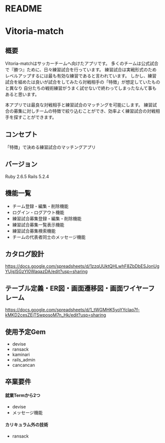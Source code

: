 # README

# Vitoria-match

## 概要
Vitoria-matchはサッカーチームへ向けたアプリです。
多くのチームは公式試合で『勝つ』ために、日々練習試合を行っています。
練習試合は実戦形式のためレベルアップするには最も有効な練習であると言われています。
しかし、練習試合を組めたは良いが試合をしてみたら対戦相手の「特徴」が想定していたものと異なり
自分たちの戦術練習がうまく試せないで終わってしまったなんて事もあると思います。

本アプリでは最良な対戦相手と練習試合のマッチングを可能にします。
練習試合の募集に対しチームの特徴で絞り込むことができ、効率よく練習試合の対戦相手を探すことができます。

## コンセプト
「特徴」で決める練習試合のマッチングアプリ

## バージョン
Ruby 2.6.5
Rails 5.2.4

## 機能一覧
- チーム登録・編集・削除機能
- ログイン・ログアウト機能
- 練習試合募集登録・編集・削除機能
- 練習試合募集一覧表示機能
- 練習試合募集検索機能
- チームの代表者同士のメッセージ機能

## カタログ設計
https://docs.google.com/spreadsheets/d/1zzqUUktQHLwhF8ZbDbESJonUgYUjsISGzYl0WaqazDA/edit?usp=sharing

## テーブル定義・ER図・画面遷移図・画面ワイヤーフレーム
https://docs.google.com/spreadsheets/d/1_tWGMHK5yoYYcIaq7f-kMKD2cesZEjTSwposoM7n_Hk/edit?usp=sharing


## 使用予定Gem
* devise
* ransack
* kaminari
* rails_admin
* cancancan

## 卒業要件

#### 就業Termから2つ
* devise
* メッセージ機能

#### カリキュラム外の技術
* ransack

